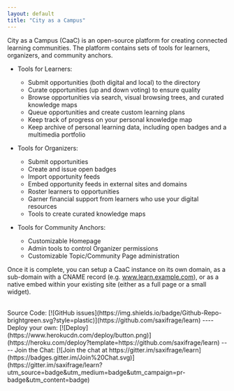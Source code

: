 ```yaml
---
layout: default
title: "City as a Campus"
---
```


City as a Campus (CaaC) is an open-source platform for creating connected learning communities. The platform contains sets of tools for learners, organizers, and community anchors.

- Tools for Learners:
	- Submit opportunities (both digital and local) to the directory
	- Curate opportunities (up and down voting) to ensure quality
	- Browse opportunities via search, visual browsing trees, and curated knowledge maps
	- Queue opportunities and create custom learning plans
	- Keep track of progress on your personal knowledge map
	- Keep archive of personal learning data, including open badges and a multimedia portfolio


- Tools for Organizers:
	- Submit opportunities
	- Create and issue open badges
	- Import opportunity feeds
	- Embed opportunity feeds in external sites and domains
	- Roster learners to opportunities
	- Garner financial support from learners who use your digital resources
	- Tools to create curated knowledge maps


- Tools for Community Anchors:
	- Customizable Homepage
	- Admin tools to control Organizer permissions
	- Customizable Topic/Community Page administration


Once it is complete, you can setup a CaaC instance on its own domain, as a sub-domain with a CNAME record (e.g. www.learn.example.com), or as a native embed within your existing site (either as a full page or a small widget).


<br/>
<span>Source Code: [![GitHub issues](https://img.shields.io/badge/Github-Repo-brightgreen.svg?style=plastic)](https://github.com/saxifrage/learn) ---- Deploy your own:
[![Deploy](https://www.herokucdn.com/deploy/button.png)](https://heroku.com/deploy?template=https://github.com/saxifrage/learn) ---- Join the Chat: [![Join the chat at https://gitter.im/saxifrage/learn](https://badges.gitter.im/Join%20Chat.svg)](https://gitter.im/saxifrage/learn?utm_source=badge&utm_medium=badge&utm_campaign=pr-badge&utm_content=badge)</span>




